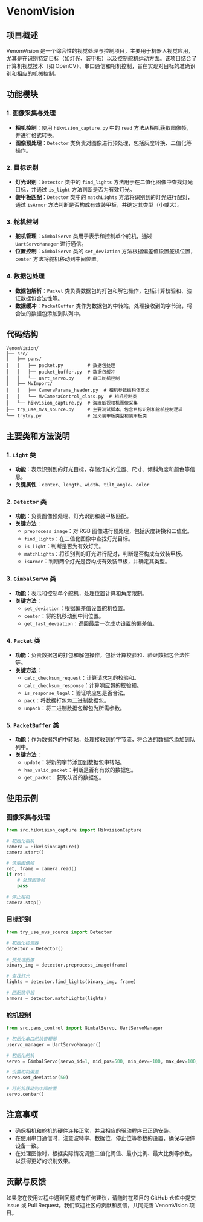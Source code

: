 # VenomVision

## 项目概述
VenomVision 是一个综合性的视觉处理与控制项目，主要用于机器人视觉应用，尤其是在识别特定目标（如灯光、装甲板）以及控制舵机运动方面。该项目结合了计算机视觉技术（如 OpenCV）、串口通信和相机控制，旨在实现对目标的准确识别和相应的机械控制。

## 功能模块
### 1. 图像采集与处理
- **相机控制**：使用 `hikvision_capture.py` 中的 `read` 方法从相机获取图像帧，并进行格式转换。
- **图像预处理**：`Detector` 类负责对图像进行预处理，包括灰度转换、二值化等操作。

### 2. 目标识别
- **灯光识别**：`Detector` 类中的 `find_lights` 方法用于在二值化图像中查找灯光目标，并通过 `is_light` 方法判断是否为有效灯光。
- **装甲板匹配**：`Detector` 类中的 `matchLights` 方法将识别到的灯光进行配对，通过 `isArmor` 方法判断是否构成有效装甲板，并确定其类型（小或大）。

### 3. 舵机控制
- **舵机管理**：`GimbalServo` 类用于表示和控制单个舵机，通过 `UartServoManager` 进行通信。
- **位置控制**：`GimbalServo` 类的 `set_deviation` 方法根据偏差值设置舵机位置，`center` 方法将舵机移动到中间位置。

### 4. 数据包处理
- **数据包解析**：`Packet` 类负责数据包的打包和解包操作，包括计算校验和、验证数据包合法性等。
- **数据缓冲**：`PacketBuffer` 类作为数据包的中转站，处理接收到的字节流，将合法的数据包添加到队列中。

## 代码结构
```
VenomVision/
├── src/
│   ├── pans/
│   │   ├── packet.py         # 数据包处理
│   │   ├── packet_buffer.py  # 数据包缓冲
│   │   └── uart_servo.py     # 串口舵机控制
│   ├── MvImport/
│   │   ├── CameraParams_header.py  # 相机参数结构体定义
│   │   └── MvCameraControl_class.py  # 相机控制类
│   └── hikvision_capture.py  # 海康威视相机图像采集
├── try_use_mvs_source.py     # 主要测试脚本，包含目标识别和舵机控制逻辑
└── trytry.py                 # 定义装甲板类型和装甲板类
```

## 主要类和方法说明
### 1. `Light` 类
- **功能**：表示识别到的灯光目标，存储灯光的位置、尺寸、倾斜角度和颜色等信息。
- **关键属性**：`center`、`length`、`width`、`tilt_angle`、`color`

### 2. `Detector` 类
- **功能**：负责图像预处理、灯光识别和装甲板匹配。
- **关键方法**：
  - `preprocess_image`：对 RGB 图像进行预处理，包括灰度转换和二值化。
  - `find_lights`：在二值化图像中查找灯光目标。
  - `is_light`：判断是否为有效灯光。
  - `matchLights`：将识别到的灯光进行配对，判断是否构成有效装甲板。
  - `isArmor`：判断两个灯光是否构成有效装甲板，并确定其类型。

### 3. `GimbalServo` 类
- **功能**：表示和控制单个舵机，处理位置计算和角度限制。
- **关键方法**：
  - `set_deviation`：根据偏差值设置舵机位置。
  - `center`：将舵机移动到中间位置。
  - `get_last_deviation`：返回最后一次成功设置的偏差值。

### 4. `Packet` 类
- **功能**：负责数据包的打包和解包操作，包括计算校验和、验证数据包合法性等。
- **关键方法**：
  - `calc_checksum_request`：计算请求包的校验和。
  - `calc_checksum_response`：计算响应包的校验和。
  - `is_response_legal`：验证响应包是否合法。
  - `pack`：将数据打包为二进制数据包。
  - `unpack`：将二进制数据包解包为所需参数。

### 5. `PacketBuffer` 类
- **功能**：作为数据包的中转站，处理接收到的字节流，将合法的数据包添加到队列中。
- **关键方法**：
  - `update`：将新的字节添加到数据包中转站。
  - `has_valid_packet`：判断是否有有效的数据包。
  - `get_packet`：获取队首的数据包。

## 使用示例
### 图像采集与处理
```python
from src.hikvision_capture import HikvisionCapture

# 初始化相机
camera = HikvisionCapture()
camera.start()

# 读取图像帧
ret, frame = camera.read()
if ret:
    # 处理图像帧
    pass

# 停止相机
camera.stop()
```

### 目标识别
```python
from try_use_mvs_source import Detector

# 初始化检测器
detector = Detector()

# 预处理图像
binary_img = detector.preprocess_image(frame)

# 查找灯光
lights = detector.find_lights(binary_img, frame)

# 匹配装甲板
armors = detector.matchLights(lights)
```

### 舵机控制
```python
from src.pans_control import GimbalServo, UartServoManager

# 初始化串口舵机管理器
uservo_manager = UartServoManager()

# 初始化舵机
servo = GimbalServo(servo_id=1, mid_pos=500, min_dev=-100, max_dev=100, uservo_manager=uservo_manager)

# 设置舵机偏差
servo.set_deviation(50)

# 将舵机移动到中间位置
servo.center()
```

## 注意事项
- 确保相机和舵机的硬件连接正常，并且相应的驱动程序已正确安装。
- 在使用串口通信时，注意波特率、数据位、停止位等参数的设置，确保与硬件设备一致。
- 在处理图像时，根据实际情况调整二值化阈值、最小比例、最大比例等参数，以获得更好的识别效果。

## 贡献与反馈
如果您在使用过程中遇到问题或有任何建议，请随时在项目的 GitHub 仓库中提交 Issue 或 Pull Request。我们欢迎社区的贡献和反馈，共同完善 VenomVision 项目。
